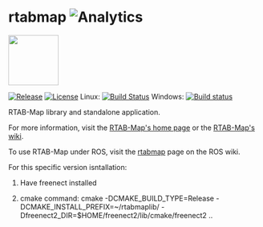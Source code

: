 rtabmap ![Analytics](https://ga-beacon.appspot.com/UA-56986679-3/github-main?pixel) 
=======

<a href="http://introlab.github.io/rtabmap"><img src="https://raw.githubusercontent.com/introlab/rtabmap/master/guilib/src/images/RTAB-Map.png" align="center" height="100"></a>

[![Release][release-image]][releases]
[![License][license-image]][license]
Linux: [![Build Status](https://travis-ci.org/introlab/rtabmap.svg?branch=master)](https://travis-ci.org/introlab/rtabmap) Windows: [![Build status](https://ci.appveyor.com/api/projects/status/hr73xspix9oqa26h/branch/master?svg=true)](https://ci.appveyor.com/project/matlabbe/rtabmap/branch/master)

[release-image]: https://img.shields.io/badge/release-0.14.0-green.svg?style=flat
[releases]: https://github.com/introlab/rtabmap/releases

[license-image]: https://img.shields.io/badge/license-BSD-green.svg?style=flat
[license]: https://github.com/introlab/rtabmap/blob/master/LICENSE

RTAB-Map library and standalone application.

For more information, visit the [RTAB-Map's home page](http://introlab.github.io/rtabmap) or the [RTAB-Map's wiki](https://github.com/introlab/rtabmap/wiki).

To use RTAB-Map under ROS, visit the [rtabmap](http://wiki.ros.org/rtabmap) page on the ROS wiki.


For this specific version isntallation:
1. Have freenect installed

2. cmake command:
   cmake -DCMAKE_BUILD_TYPE=Release -DCMAKE_INSTALL_PREFIX=~/rtabmaplib/ -Dfreenect2_DIR=$HOME/freenect2/lib/cmake/freenect2  ..
